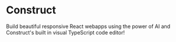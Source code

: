 # Construct
Build beautiful responsive React webapps using the power of AI and Construct's built in visual TypeScript code editor!
